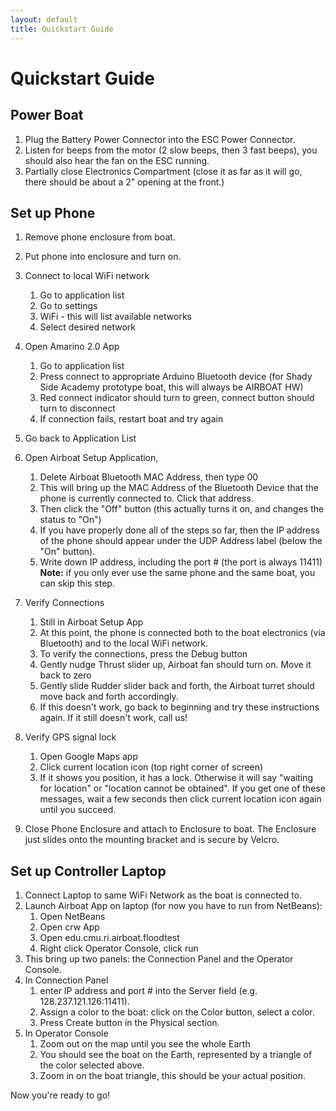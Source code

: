 ```yaml
---
layout: default
title: Quickstart Guide
---
```


# Quickstart Guide

## Power Boat
1. Plug the Battery Power Connector into the ESC Power Connector.
1. Listen for beeps from the motor (2 slow beeps, then 3 fast beeps), you should also hear the fan on the ESC running.
1. Partially close Electronics Compartment (close it as far as it will go, there should be about a 2” opening at the front.)

## Set up Phone
1. Remove phone enclosure from boat.
1. Put phone into enclosure and turn on.
1. Connect to local WiFi network
    1. Go to application list
    1. Go to settings
    1. WiFi - this will list available networks
    1. Select desired network
 
1. Open Amarino 2.0 App
    1. Go to application list
    1. Press connect to appropriate Arduino Bluetooth device (for Shady Side Academy prototype boat, this will always be AIRBOAT HW)   
    1. Red connect indicator should turn to green, connect button should turn to disconnect
    1. If connection fails, restart boat and try again
1. Go back to Application List
1. Open Airboat Setup Application, 
    1. Delete Airboat Bluetooth MAC Address, then type 00
    1. This will bring up the MAC Address of the Bluetooth Device that the phone is currently connected to.  Click that address.
    1. Then click the "Off" button (this actually turns it on, and changes the status to "On")
    1. If you have properly done all of the steps so far, then the IP address of the phone should appear under the UDP Address label (below the "On" button).
    1. Write down IP address, including the port # (the port is always 11411)
       **Note:** if you only ever use the same phone and the same boat, you can skip this step.
1. Verify Connections
    1. Still in Airboat Setup App
    1. At this point, the phone is connected both to the boat electronics (via Bluetooth) and to the local WiFi network.
    1. To verify the connections, press the Debug button
    1. Gently nudge Thrust slider up, Airboat fan should turn on.  Move it back to zero
    1. Gently slide Rudder slider back and forth, the Airboat turret should move back and forth accordingly.
    1. If this doesn't work, go back to beginning and try these instructions again.  If it still doesn't work, call us!
1. Verify GPS signal lock
    1. Open Google Maps app
    1. Click current location icon (top right corner of screen)
    1. If it shows you position, it has a lock.  Otherwise it will say "waiting for location" or "location cannot be obtained".  If you get one of these messages, wait a few seconds then click current location icon again until you succeed.
1. Close Phone Enclosure and attach to Enclosure to boat. The Enclosure just slides onto the mounting bracket and is secure by Velcro.

## Set up Controller Laptop
1. Connect Laptop to same WiFi Network as the boat is connected to.
1. Launch Airboat App on laptop (for now you have to run from NetBeans):
    1. Open NetBeans
    1. Open crw App
    1. Open edu.cmu.ri.airboat.floodtest
    1. Right click Operator Console, click run
1. This bring up two panels: the Connection Panel and the Operator Console.
1. In Connection Panel
    1. enter IP address and port # into the Server field (e.g. 128.237.121.126:11411).
    1. Assign a color to the boat: click on the Color button, select a color.
    1. Press Create button in the Physical section.
1. In Operator Console
    1. Zoom out on the map until you see the whole Earth
    1. You should see the boat on the Earth, represented by a triangle of the color selected above.
    1. Zoom in on the boat triangle, this should be your actual position.

Now you're ready to go!


